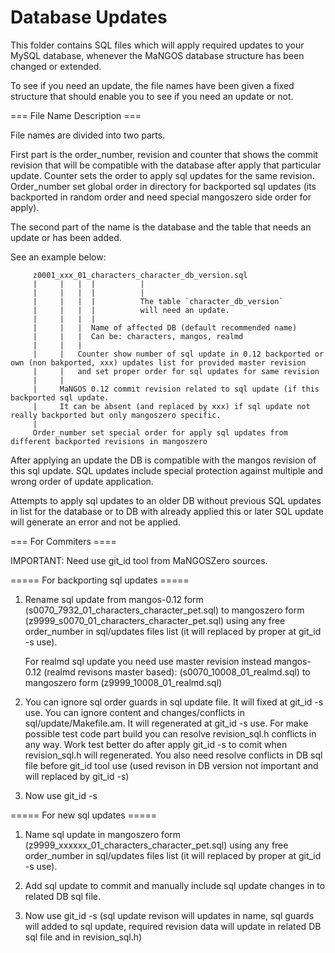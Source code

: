 Database Updates
================

This folder contains SQL files which will apply required updates to your MySQL
database, whenever the MaNGOS database structure has been changed or extended.

To see if you need an update, the file names have been given a fixed structure
that should enable you to see if you need an update or not.

=== File Name Description ===

File names are divided into two parts.

First part is the order_number, revision and counter that shows the commit revision that
will be compatible with the database after apply that particular update.
Counter sets the order to apply sql updates for the same revision. Order_number set
global order in directory for backported sql updates (its backported in random order
and need special mangoszero side order for apply).

The second part of the name is the database and the table that needs an update or has been added.

See an example below:

         z0001_xxx_01_characters_character_db_version.sql
         |     |   |  |          |
         |     |   |  |          |
         |     |   |  |          The table `character_db_version`
         |     |   |  |          will need an update.
         |     |   |  |
         |     |   |  Name of affected DB (default recommended name)
         |     |   |  Can be: characters, mangos, realmd
         |     |   |
         |     |   Counter show number of sql update in 0.12 backported or own (non bakported, xxx) updates list for provided master revision
         |     |   and set proper order for sql updates for same revision
         |     |
         |     MaNGOS 0.12 commit revision related to sql update (if this backported sql update.
         |     It can be absent (and replaced by xxx) if sql update not really backported but only mangoszero specific.
         |
         Order_number set special order for apply sql updates from different backported revisions in mangoszero


After applying an update the DB is compatible with the mangos revision of this sql update.
SQL updates include special protection against multiple and wrong order of update application.

Attempts to apply sql updates to an older DB without previous SQL updates in list for the database
or to DB with already applied this or later SQL update will generate an error and not be applied.

=== For Commiters ====

IMPORTANT: Need use git_id tool from MaNGOSZero sources.

===== For backporting sql updates =====

1. Rename sql update from mangos-0.12 form (s0070_7932_01_characters_character_pet.sql) to mangoszero form (z9999_s0070_01_characters_character_pet.sql)
   using any free order_number in sql/updates files list (it will replaced by proper at git_id -s use).

   For realmd sql update you need use master revision instead mangos-0.12 (realmd revisons master based):
   (s0070_10008_01_realmd.sql) to mangoszero form (z9999_10008_01_realmd.sql)

2. You can ignore sql order guards in sql update file. It will fixed at git_id -s use.
   You can ignore content and changes/conflicts in sql/update/Makefile.am. It will regenerated at git_id -s use.
   For make possible test code part build you can resolve revision_sql.h conflicts in any way.
   Work test better do after apply git_id -s to comit when revision_sql.h will regenerated.
   You also need resolve conflicts in DB sql file before git_id tool use (used revison in DB version not important and will replaced by git_id -s)

3. Now use git_id -s

===== For new sql updates =====

1. Name sql update in mangoszero form (z9999_xxxxxx_01_characters_character_pet.sql)
   using any free order_number in sql/updates files list (it will replaced by proper at git_id -s use).

2. Add sql update to commit and manually include sql update changes in to related DB sql file.

3. Now use git_id -s (sql update revison will updates in name, sql guards will added to sql update,
   required revision data will update in related DB sql file and in revision_sql.h)
